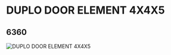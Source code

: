 # DUPLO DOOR ELEMENT 4X4X5
## 6360
![DUPLO DOOR ELEMENT 4X4X5](https://lc-www-live-s.legocdn.com/media/bricks/5/2/4112118.jpg)